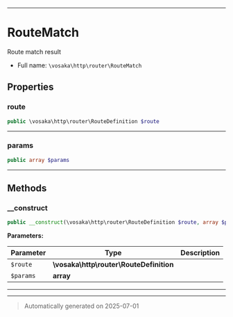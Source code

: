 ***

# RouteMatch

Route match result



* Full name: `\vosaka\http\router\RouteMatch`



## Properties


### route



```php
public \vosaka\http\router\RouteDefinition $route
```






***

### params



```php
public array $params
```






***

## Methods


### __construct



```php
public __construct(\vosaka\http\router\RouteDefinition $route, array $params): mixed
```








**Parameters:**

| Parameter | Type | Description |
|-----------|------|-------------|
| `$route` | **\vosaka\http\router\RouteDefinition** |  |
| `$params` | **array** |  |





***


***
> Automatically generated on 2025-07-01
